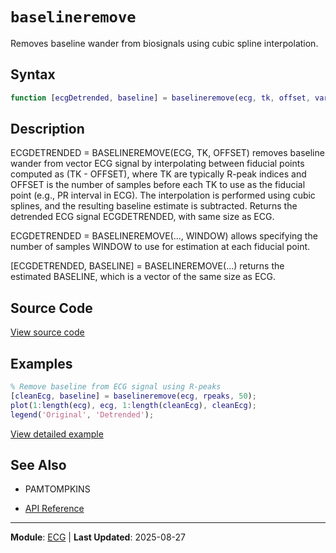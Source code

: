 # `baselineremove`

Removes baseline wander from biosignals using cubic spline interpolation.

## Syntax

```matlab
function [ecgDetrended, baseline] = baselineremove(ecg, tk, offset, varargin)
```

## Description

ECGDETRENDED = BASELINEREMOVE(ECG, TK, OFFSET) removes baseline wander from vector ECG signal by interpolating between fiducial points computed as (TK - OFFSET), where TK are typically R-peak indices and OFFSET is the number of samples before each TK to use as the fiducial point (e.g., PR interval in ECG). The interpolation is performed using cubic splines, and the resulting baseline estimate is subtracted. Returns the detrended ECG signal ECGDETRENDED, with same size as ECG.

ECGDETRENDED = BASELINEREMOVE(..., WINDOW) allows specifying the number of samples WINDOW to use for estimation at each fiducial point.

[ECGDETRENDED, BASELINE] = BASELINEREMOVE(...) returns the estimated BASELINE, which is a vector of the same size as ECG.

## Source Code

[View source code](https://github.com/BSICoS/biosigmat/tree/main/src/ecg/baselineremove.m)

## Examples

```matlab
% Remove baseline from ECG signal using R-peaks
[cleanEcg, baseline] = baselineremove(ecg, rpeaks, 50);
plot(1:length(ecg), ecg, 1:length(cleanEcg), cleanEcg);
legend('Original', 'Detrended');
```

[View detailed example](https://github.com/BSICoS/biosigmat/tree/main/examples/ecg/baselineremoveExample.m)

## See Also

- PAMTOMPKINS

- [API Reference](../index.md)

---

**Module**: [ECG](index.md) | **Last Updated**: 2025-08-27
